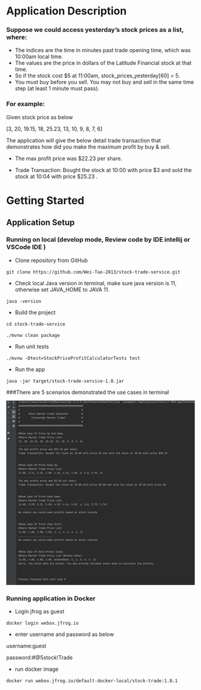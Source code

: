 # Application Description

### Suppose we could access yesterday’s stock prices as a list, where:

* The indices are the time in minutes past trade opening time, which was 10:00am local time.
* The values are the price in dollars of the Latitude Financial stock at that time.
* So if the stock cost $5 at 11:00am, stock_prices_yesterday[60] = 5.
* You must buy before you sell. You may not buy and sell in the same time step (at least 1 minute must pass).

### For example:

Given stock price as below 

[3, 20, 19.15, 18, 25.23, 13, 10, 9, 8, 7, 6]

The application will give the below detail trade transaction that demonstrates how did you make the maximum profit by buy & sell. 

* The max profit price was $22.23 per share.

* Trade Transaction: Bought the stock at 10:00 with price $3 and sold the stock at 10:04 with price $25.23 .

  
# Getting Started
## Application Setup

### Running on local (develop mode, Review code by IDE intellij or VSCode IDE ) 
* Clone repository from GitHub 
```
git clone https://github.com/Wei-Tao-2013/stock-trade-service.git
``` 
* Check local Java version in terminal, make sure java version is 11, otherwise set JAVA_HOME to JAVA 11. 
``` 
java -version
```  
* Build the project
```
cd stock-trade-service
```
```
./mvnw clean package
```  
* Run unit tests
```
./mvnw -Dtest=StockPriceProfitCalculatorTests test
```
* Run the app
```
java -jar target/stock-trade-service-1.0.jar
```
###There are 5 scenarios demonstrated the use cases in terminal

  ![description](app-screen-shot.jpg?raw=true)


### Running application in Docker 
* Login jfrog as guest

```
docker login webox.jfrog.io
```
* enter username and password as below

username:guest

password:#@5stock!Trade

* run docker image

```
docker run webox.jfrog.io/default-docker-local/stock-trade:1.0.1
```
